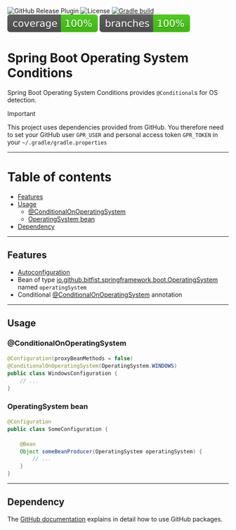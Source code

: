 ![GitHub Release Plugin](https://img.shields.io/static/v1?label=GitHub&message=Release&color=blue&logo=github)
![License](https://img.shields.io/badge/License-Apache%20License%20Version%202.0-blue)
[![Gradle build](https://github.com/bitfist/os-conditions-spring-boot-starter/actions/workflows/test.yml/badge.svg)](https://github.com/bitfist/os-conditions-spring-boot-starter/actions/workflows/test.yml)
![Coverage](.github/badges/jacoco.svg)
![Branches](.github/badges/branches.svg)

# Spring Boot Operating System Conditions

Spring Boot Operating System Conditions provides `@Conditional`s for OS detection.

> [!IMPORTANT]
> This project uses dependencies provided from GitHub. You therefore need to set your GitHub user `GPR_USER` and
> personal access token `GPR_TOKEN` in your `~/.gradle/gradle.properties`

---

Table of contents
=================

* [Features](#features)
* [Usage](#usage)
  * [@ConditionalOnOperatingSystem](#conditionalonoperatingsystem)
  * [OperatingSystem bean](#operatingsystem-bean)
* [Dependency](#dependency)

---

## Features

* [Autoconfiguration](src/main/java/io/github/bitfist/springframework/boot/autoconfigure/os/OperatingSystemAutoConfiguration.java)
* Bean of type [io.github.bitfist.springframework.boot.OperatingSystem](src/main/java/io/github/bitfist/springframework/boot/os/OperatingSystem.java) named `operatingSystem`
* Conditional [@ConditionalOnOperatingSystem](src/main/java/io/github/bitfist/springframework/boot/autoconfigure/condition/ConditionalOnOperatingSystem.java) annotation

---

## Usage

### @ConditionalOnOperatingSystem
```java
@Configuration(proxyBeanMethods = false)
@ConditionalOnOperatingSystem(OperatingSystem.WINDOWS)
public class WindowsConfiguration {
    // ...
}
```

### OperatingSystem bean
```java
@Configuration
public class SomeConfiguration {
    
    @Bean
    Object someBeanProducer(OperatingSystem operatingSystem) {
        // ...
    }
}
```

---

## Dependency

The [GitHub documentation](https://docs.github.com/en/packages/working-with-a-github-packages-registry/working-with-the-gradle-registry#using-a-published-package)
explains in detail how to use GitHub packages.